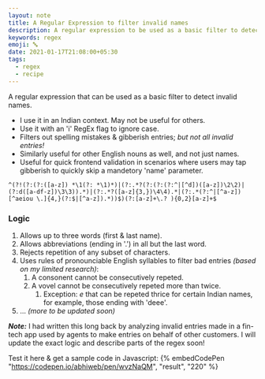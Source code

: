 ```yaml
---
layout: note
title: A Regular Expression to filter invalid names
description: A regular expression to be used as a basic filter to detect invalid Indian names. Useful for quick frontend validation.
keywords: regex
emoji: 🔤
date: 2021-01-17T21:08:00+05:30
tags:
  - regex
  - recipe
---
```


A regular expression that can be used as a basic filter to detect invalid names.

* I use it in an Indian context. May not be useful for others.
* Use it with an 'i' RegEx flag to ignore case.
* Filters out spelling mistakes & gibberish entries; _but not all invalid entries!_
* Similarly useful for other English nouns as well, and not just names.
* Useful for quick frontend validation in scenarios where users may tap gibberish to quickly skip a mandetory 'name' parameter.

```regex
^(?!(?:(?:([a-z]) *\1(?: *\1)*)|(?:.*?(?:(?:(?:^|[^d])([a-z])\2\2)|(?:d([a-df-z])\3\3)).*)|(?:.*?([a-z]{3,})\4\4).*|(?:.*(?:^|[^a-z])[^aeiou \.]{4,}(?:$|[^a-z]).*))$)(?:[a-z]+\.? ){0,2}[a-z]+$
```

### Logic
1. Allows up to three words (first & last name).
1. Allows abbreviations (ending in '.') in all but the last word.
1. Rejects repetition of any subset of characters.
1. Uses rules of pronounciable English syllables to filter bad entries _(based on my limited research)_:
   1. A consonent cannot be consecutively repeted.
   1. A vovel cannot be consecutively repeted more than twice.
      1. Exception: _e_ that can be repeted thrice for certain Indian names, for example, those ending with 'deee'.
1. ... _(more to be updated soon)_

***Note:***
I had written this long back by analyzing invalid entries made in a fin-tech app used by agents to make entries on behalf of other customers. I will update the exact logic and describe parts of the regex soon!

Test it here & get a sample code in Javascript:
{% embedCodePen "https://codepen.io/abhiweb/pen/wvzNaQM", "result", "220" %}
